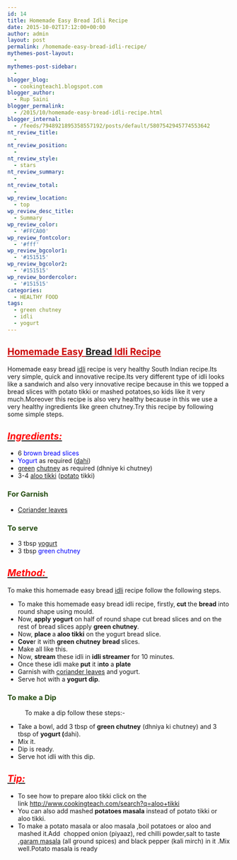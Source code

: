 ```yaml
---
id: 14
title: Homemade Easy Bread Idli Recipe
date: 2015-10-02T17:12:00+00:00
author: admin
layout: post
permalink: /homemade-easy-bread-idli-recipe/
mythemes-post-layout:
  - 
mythemes-post-sidebar:
  - 
blogger_blog:
  - cookingteach1.blogspot.com
blogger_author:
  - Rup Saini
blogger_permalink:
  - /2015/10/homemade-easy-bread-idli-recipe.html
blogger_internal:
  - /feeds/7948921895358557192/posts/default/5807542945774553642
nt_review_title:
  - 
nt_review_position:
  - 
nt_review_style:
  - stars
nt_review_summary:
  - 
nt_review_total:
  - 
wp_review_location:
  - top
wp_review_desc_title:
  - Summary
wp_review_color:
  - '#FFCA00'
wp_review_fontcolor:
  - '#fff'
wp_review_bgcolor1:
  - '#151515'
wp_review_bgcolor2:
  - '#151515'
wp_review_bordercolor:
  - '#151515'
categories:
  - HEALTHY FOOD
tags:
  - green chutney
  - idli
  - yogurt
---
```

<p dir="ltr" style="text-align: left;">
  <p style="clear: both; text-align: center;">
  </p>
  
  <h2>
    <span style="color: #cc0000; text-decoration: underline;">Homemade Easy <a title="Bread" href="http://en.wikipedia.org/wiki/Bread" target="_blank" rel="wikipedia">Bread</a> Idli Recipe</span>
  </h2>
  
  <p>
    Homemade easy bread <a class="zem_slink" title="Idli" href="http://en.wikipedia.org/wiki/Idli" target="_blank" rel="wikipedia">idli</a> recipe is very healthy South Indian recipe.Its very simple, quick and innovative recipe.Its very different type of idli looks like a sandwich and also very innovative recipe because in this we topped a bread slices with potato tikki or mashed potatoes,so kids like it very much.Moreover this recipe is also very healthy because in this we use a very healthy ingredients like green chutney.Try this recipe by following some simple steps.
  </p>
  
  <h2 style="text-align: left;">
    <b><i><u><span style="color: red;">Ingredients: </span></u></i></b>
  </h2>
  
  <ul>
    <li>
      6<span style="color: blue;"> brown bread slices</span>
    </li>
    <li>
      <span style="color: blue;">Yogurt </span>as required (<a title="Yogurt" href="http://en.wikipedia.org/wiki/Yogurt" target="_blank" rel="wikipedia">dahi</a>)
    </li>
    <li>
      <a title="Green" href="http://en.wikipedia.org/wiki/Green" target="_blank" rel="wikipedia">green</a> <a title="Chutney" href="http://en.wikipedia.org/wiki/Chutney" target="_blank" rel="wikipedia">chutney</a> as required (dhniye ki chutney)
    </li>
    <li>
      3-4 <a title="Aloo tikki" href="http://en.wikipedia.org/wiki/Aloo_tikki" target="_blank" rel="wikipedia">aloo tikki</a> (<a title="Potato" href="http://en.wikipedia.org/wiki/Potato" target="_blank" rel="wikipedia">potato</a> tikki)
    </li>
  </ul>
  
  <h3 style="text-align: left;">
    <span style="color: #274e13;">For Garnish</span>
  </h3>
  
  <ul>
    <li>
      <span style="color: blue;"><a title="Coriander" href="http://en.wikipedia.org/wiki/Coriander" target="_blank" rel="wikipedia">Coriander leaves</a></span>
    </li>
  </ul>
  
  <h3 style="text-align: left;">
    <span style="color: #274e13;">To serve</span>
  </h3>
  
  <ul>
    <li>
      3 tbsp <a title="Yogurt" href="http://en.wikipedia.org/wiki/Yogurt" target="_blank" rel="wikipedia">yogurt</a>
    </li>
    <li>
      3 tbsp <span style="color: blue;">green chutney</span>
    </li>
  </ul>
  
  <h2 style="text-align: left;">
    <i><u><span style="color: red;">Method: </span></u></i>
  </h2>
  
  <p>
    To make this homemade easy bread <a title="Idli" href="http://en.wikipedia.org/wiki/Idli" target="_blank" rel="wikipedia">idli</a> recipe follow the following steps.
  </p>
  
  <ul>
    <li>
      To make this homemade easy bread idli recipe, firstly,<b> cut </b>the <b>bread</b> into round shape using mould.
    </li>
    <li>
      Now,<b> apply</b> <b>yogurt</b> on half of round shape cut bread slices and on the rest of bread slices apply <b>green chutney</b>.
    </li>
    <li>
      Now, <b>place </b>a<b> aloo tikki</b> on the yogurt bread slice.
    </li>
    <li>
      <b>Cove</b>r it with <b>green chutney</b> <b>bread </b>slices.
    </li>
    <li>
      Make all like this.
    </li>
    <li>
      Now, <b>stream</b> these idli in <b>idli streamer</b> for 10 minutes.
    </li>
    <li>
      Once these idli make<b> put</b> it i<b>nto</b> a <b>plate</b>
    </li>
    <li>
      Garnish with <a title="Coriander" href="http://en.wikipedia.org/wiki/Coriander" target="_blank" rel="wikipedia">coriander leaves</a> and yogurt.
    </li>
    <li>
      Serve hot with a <b>yogurt dip</b>.
    </li>
  </ul>
  
  <h3 style="text-align: left;">
    <span style="color: #274e13;">To make a Dip</span>
  </h3>
  
  <p style="text-align: left;">
              To make a dip follow these steps:-
  </p>
  
  <ul>
    <li>
      Take a bowl, add 3 tbsp of <b>green chutney</b> (dhniya ki chutney) and 3 tbsp of <b>yogurt (</b>dahi).
    </li>
    <li>
      Mix it.
    </li>
    <li>
      Dip is ready.
    </li>
    <li>
      Serve hot idli with this dip.
    </li>
  </ul>
  
  <h2 style="text-align: left;">
    <i><u><span style="color: red;">Tip: </span></u></i>
  </h2>
  
  <ul>
    <li>
      To see how to prepare aloo tikki click on the link <a href="http://www.cookingteach.com/search?q=aloo+tikki">http://www.cookingteach.com/search?q=aloo+tikki</a>
    </li>
    <li>
      You can also add mashed <b>potatoes masala</b> instead of potato tikki or aloo tikki.
    </li>
    <li>
      To make a potato masala or aloo masala ,boil potatoes or aloo and mashed it.Add  chopped onion (piyaaz), red chilli powder,salt to taste ,<a title="Garam masala" href="http://en.wikipedia.org/wiki/Garam_masala" target="_blank" rel="wikipedia">garam masala</a> (all ground spices) and black pepper (kali mirch) in it .Mix well.Potato masala is ready
    </li>
  </ul>
</p>